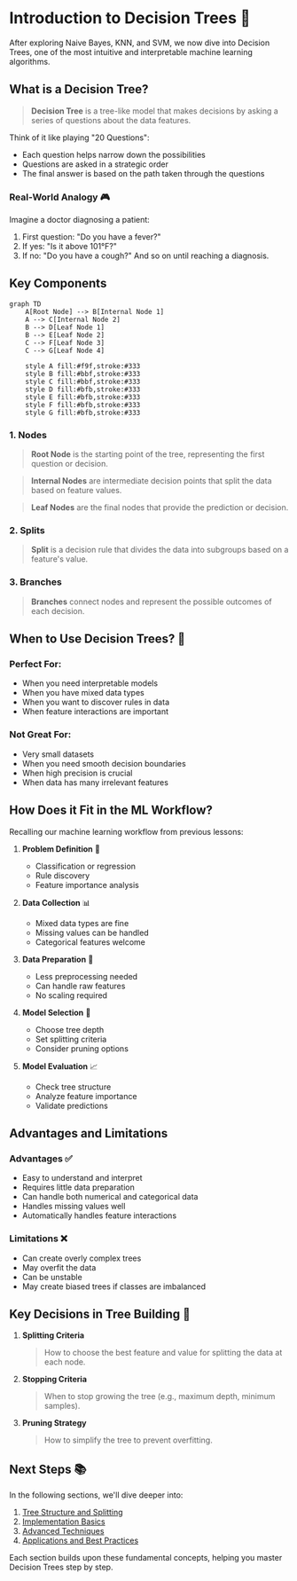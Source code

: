 # Introduction to Decision Trees 🌳

After exploring Naive Bayes, KNN, and SVM, we now dive into Decision Trees, one of the most intuitive and interpretable machine learning algorithms.

## What is a Decision Tree?

> **Decision Tree** is a tree-like model that makes decisions by asking a series of questions about the data features.

Think of it like playing "20 Questions":
- Each question helps narrow down the possibilities
- Questions are asked in a strategic order
- The final answer is based on the path taken through the questions

### Real-World Analogy 🎮

Imagine a doctor diagnosing a patient:
1. First question: "Do you have a fever?"
2. If yes: "Is it above 101°F?"
3. If no: "Do you have a cough?"
And so on until reaching a diagnosis.

## Key Components

```mermaid
graph TD
    A[Root Node] --> B[Internal Node 1]
    A --> C[Internal Node 2]
    B --> D[Leaf Node 1]
    B --> E[Leaf Node 2]
    C --> F[Leaf Node 3]
    C --> G[Leaf Node 4]
    
    style A fill:#f9f,stroke:#333
    style B fill:#bbf,stroke:#333
    style C fill:#bbf,stroke:#333
    style D fill:#bfb,stroke:#333
    style E fill:#bfb,stroke:#333
    style F fill:#bfb,stroke:#333
    style G fill:#bfb,stroke:#333
```

### 1. Nodes

> **Root Node** is the starting point of the tree, representing the first question or decision.

> **Internal Nodes** are intermediate decision points that split the data based on feature values.

> **Leaf Nodes** are the final nodes that provide the prediction or decision.

### 2. Splits

> **Split** is a decision rule that divides the data into subgroups based on a feature's value.

### 3. Branches

> **Branches** connect nodes and represent the possible outcomes of each decision.

## When to Use Decision Trees? 🤔

### Perfect For:
- When you need interpretable models
- When you have mixed data types
- When you want to discover rules in data
- When feature interactions are important

### Not Great For:
- Very small datasets
- When you need smooth decision boundaries
- When high precision is crucial
- When data has many irrelevant features

## How Does it Fit in the ML Workflow?

Recalling our machine learning workflow from previous lessons:

1. **Problem Definition** 🎯
   - Classification or regression
   - Rule discovery
   - Feature importance analysis

2. **Data Collection** 📊
   - Mixed data types are fine
   - Missing values can be handled
   - Categorical features welcome

3. **Data Preparation** 🧹
   - Less preprocessing needed
   - Can handle raw features
   - No scaling required

4. **Model Selection** 🤖
   - Choose tree depth
   - Set splitting criteria
   - Consider pruning options

5. **Model Evaluation** 📈
   - Check tree structure
   - Analyze feature importance
   - Validate predictions

## Advantages and Limitations

### Advantages ✅
- Easy to understand and interpret
- Requires little data preparation
- Can handle both numerical and categorical data
- Handles missing values well
- Automatically handles feature interactions

### Limitations ❌
- Can create overly complex trees
- May overfit the data
- Can be unstable
- May create biased trees if classes are imbalanced

## Key Decisions in Tree Building 🔑

1. **Splitting Criteria**
   > How to choose the best feature and value for splitting the data at each node.

2. **Stopping Criteria**
   > When to stop growing the tree (e.g., maximum depth, minimum samples).

3. **Pruning Strategy**
   > How to simplify the tree to prevent overfitting.

## Next Steps 📚

In the following sections, we'll dive deeper into:
1. [Tree Structure and Splitting](2-tree-structure.md)
2. [Implementation Basics](3-implementation.md)
3. [Advanced Techniques](4-advanced.md)
4. [Applications and Best Practices](5-applications.md)

Each section builds upon these fundamental concepts, helping you master Decision Trees step by step.
